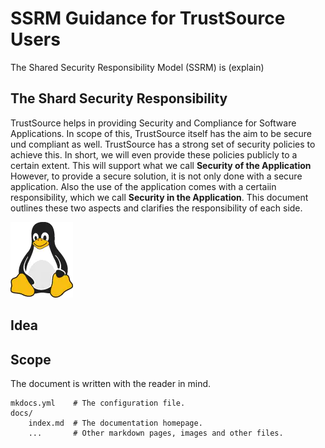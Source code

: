 # SSRM Guidance for TrustSource Users

The Shared Security Responsibility Model (SSRM) is (explain)

## The Shard Security Responsibility

TrustSource helps in providing Security and Compliance for Software Applications. In scope of this, TrustSource itself has the aim to be secure und compliant as well. TrustSource has a strong set of security policies to achieve this. In short, we will even provide these policies publicly to a certain extent. This will support what we call **Security of the Application**
However, to provide a secure solution, it is not only done with a secure application. Also the use of the application comes with a certaiin responsibility, which we call **Security in the Application**.
This document outlines these two aspects and clarifies the responsibility of each side.

  ![Tux, the Linux mascot](assets/tux.png)

## Idea


## Scope

The document is written with the reader in mind. 

    mkdocs.yml    # The configuration file.
    docs/
        index.md  # The documentation homepage.
        ...       # Other markdown pages, images and other files.
